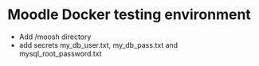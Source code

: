 # Moodle Docker testing environment
- Add /moosh directory
- add secrets  my_db_user.txt, my_db_pass.txt and mysql_root_password.txt
